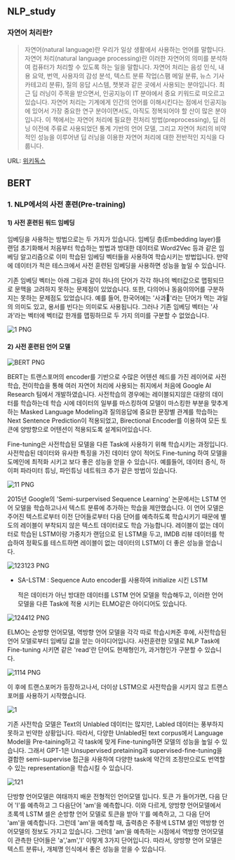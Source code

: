 ## NLP_study

### 자연어 처리란?


> 자연어(natural language)란 우리가 일상 생활에서 사용하는 언어를 말합니다. 자연어 처리(natural language processing)란 이러한 자연어의 의미를 분석하여 컴퓨터가 처리할 수 있도록 하는 일을 말합니다. 
> 자연어 처리는 음성 인식, 내용 요약, 번역, 사용자의 감성 분석, 텍스트 분류 작업(스팸 메일 분류, 뉴스 기사 카테고리 분류), 질의 응답 시스템, 챗봇과 같은 곳에서 사용되는 분야입니다. 
> 최근 딥 러닝이 주목을 받으면서, 인공지능이 IT 분야에서 중요 키워드로 떠오르고 있습니다. 자연어 처리는 기계에게 인간의 언어를 이해시킨다는 점에서 인공지능에 있어서 가장 중요한 연구 분야이면서도, 아직도 정복되어야 할 산이 많은 분야입니다. 
> 이 책에서는 자연어 처리에 필요한 전처리 방법(preprocessing), 딥 러닝 이전에 주류로 사용되었던 통계 기반의 언어 모델, 그리고 자연어 처리의 비약적인 성능을 이루어낸 딥 러닝을 이용한 자연어 처리에 대한 전반적인 지식을 다룹니다.

URL: [위키독스](https://wikidocs.net/21667)


## BERT

### 1. NLP에서의 사전 훈련(Pre-training)

#### 1) 사전 훈련된 워드 임베딩

  임베딩을 사용하는 방법으로는 두 가지가 있습니다. 임베딩 층(Embedding layer)를 랜덤 초기화해서 처음부터 학습하는 방법과 방대한 데이터로 Word2Vec 등과 같은 임베딩 알고리즘으로 이미 학습된 임베딩 벡터들을 사용하여 학습시키는 방법입니다. 만약에 데이터가 적은 테스크에서 사전 훈련된 임베딩을 사용하면 성능을 높일 수 있습니다. 

기존 임베딩 벡터는 아래 그림과 같이 하나의 단어가 각각 하나의 벡터값으로 맵핑되므로 문맥을 고려하지 못하는 문제점이 있었습니다. 또한, 다의어나 동음이의어를 구분하지는 못하는 문제점도 있었습니다. 예를 들어, 한국어에는 '사과🍎'라는 단어가 먹는 과일의 의미도 있고, 용서를 빈다는 의미로도 사용됩니다. 그러나 기존 임베딩 벡터는 '사과'라는 벡터에 벡터값 한개를 맵핑하므로 두 가지 의미를 구분할 수 없었습니다.

![1 PNG](https://user-images.githubusercontent.com/87213815/132116831-02f11b33-3bdd-45bf-b4fa-84fe3478cb53.png)

#### 2) 사전 훈련된 언어 모델

![BERT PNG](https://user-images.githubusercontent.com/87213815/132334280-eb8577ef-d97e-4825-90c3-2132e95f0891.png)

  BERT는 트랜스포머의 encoder를 기반으로 수많은 어텐션 헤드를 가진 레이어로 사전학습, 전이학습을 통해 여러 자연어 처리에 사용되는 취지에서 처음에 Google AI Research 팀에서 개발하였습니다. 사전학습의 경우에는 레이블되지않은 대량의 데이터를 학습하는데 학습 시에 데이터의 일부를 마스킹하여 모델이 마스킹한 부분을 맞추게하는 Masked Language Modeling과 질의응답에 중요한 문장별 관계를 학습하는 Next Sentence Prediction이 적용되었고, Birectional Encoder를 이용하여 모든 토큰에 양방향으로 어텐션이 적용되도록 설계되어있습니다. 

Fine-tuning은 사전학습된 모델을 다른 Task에 사용하기 위해 학습시키는 과정입니다. 사전학습된 데이터와 유사한 특징을 가진 데이터 양이 적어도  Fine-tuning 하여 모델을 도메인에 최적화 시키고 보다 좋은 성능을 얻을 수 있습니다.  예를들어, 데이터 증식, 하이퍼 파라미터 튜닝, 파인튜닝 네트워크 추가 같은 방법이 있습니다. 

![11 PNG](https://user-images.githubusercontent.com/87213815/132334384-c0a55c95-1185-4c01-b6a0-02e4fb6a9845.png)

  2015년 Google의 'Semi-surpervised Sequence Learning' 논문에서는 LSTM 언어 모델을 학습하고나서 텍스트 분류에 추가하는 학습을 제안했습니다. 이 언어 모델은 주어진 텍스트로부터 이전 단어들로부터 다음 단어를 예측하도록 학습시키기 때문에 별도의 레이블이 부착되지 않은 텍스트 데이터로도 학습 가능합니다. 레이블이 없는 데이터로 학습된 LSTM이랑 가중치가 랜덤으로 된 LSTM을 두고, IMDB 리뷰 데이터를 학습하여 정확도를 테스트하면 레이블이 없는 데이터의 LSTM이 더 좋은 성능을 얻습니다.
  
![123123 PNG](https://user-images.githubusercontent.com/87213815/132334478-2470c920-14d4-41d8-9f89-e5e34a8716b4.png)

* SA-LSTM : Sequence Auto encoder를 사용하여 initialize 시킨 LSTM

  적은 데이터가 아닌 방대한 데이터를 LSTM 언어 모델을 학습해두고, 이러한 언어모델을 다른 Task에 적용 시키는 ELMO같은 아이디어도 있습니다.
  
![124412 PNG](https://user-images.githubusercontent.com/87213815/132334615-87e37ac3-038e-4ae2-91da-3895ab07f6a4.png)

  ELMO는 순방향 언어모델, 역방향 언어 모델을 각각 따로 학습시켜준 후에, 사전학습된 언어 모델로부터 임베딩 값을 얻는 아이디어입니다. 사전훈련한 모델로 NLP Task에 Fine-tuning 시키면 같은 'read'란 단어도 현재형인가, 과거형인가 구분할 수 있습니다.

![1114 PNG](https://user-images.githubusercontent.com/87213815/132334672-3321abf1-61cb-448f-8394-27cf5edc543c.png)

  이 후에 트랜스포머가 등장하고나서, 더이상 LSTM으로 사전학습을 시키지 않고 트랜스포머를 사용하기 시작했습니다.
  
![1](https://user-images.githubusercontent.com/87213815/132334719-051bc561-563f-467d-b8b8-855290bf1215.png)

  기존 사전학습 모델은 Text의 Unlabled 데이터는 많지만, Labled 데이터는 풍부하지 못하고 빈약한 상황입니다. 따라서, 다양한 Unlabled된 text corpus에서 Language Model을 Pre-taining하고 각 task에 맞게 Fine-tuning하면 모델의 성능을 높일 수 있습니다.  그래서 GPT-1은 Unsupervised pretaining과 supervised-fine-tuning을 결합한 semi-supervise 접근을 사용하여 다양한 task에 약간의 조정만으로도 번역할 수 있는 representation을 학습시킬 수 있습니다.
  
  
  
![121](https://user-images.githubusercontent.com/87213815/132334754-3e8c11d7-8cea-4d1c-98b8-2ba83c34cb2f.png)

  단방향 언어모델은 여태까지 배운 전형적인 언어모델 입니다. 토큰 <SOS>가 들어가면, 다음 단어 'I'를 예측하고 그 다음단어 'am'을 예측합니다. 이와 다르게, 양방향 언어모델에서 초록섹 LSTM 셀은 순방향 언어 모델로 <sos> 토큰을 받아 'I'를 예측하고, 그 다음 단어 'am'을 예측합니다. 그런데 'am'을 예측할 때, 출력층은 주황색 LSTM 셀인 역방향 언어모델의 정보도 가지고 있습니다. 그런데 'am'을 예측하는 시점에서 역방향 언어모델이 관측한 단어들은 'a','am','I' 이렇게 3가지 단어입니다. 따라서, 양방향 언어 모델은 텍스트 분류나, 개체명 인식에서 좋은 성능을 얻을 수 있습니다. 
